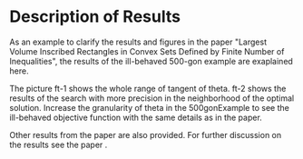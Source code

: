 # Description of Results 

As an example to clarify the results and figures in the paper "Largest Volume Inscribed Rectangles in Convex Sets Defined by Finite Number of Inequalities", the results of the ill-behaved 500-gon example are exaplained here. 

The picture ft-1 shows the whole range of tangent of theta.
ft-2 shows the results of the search with more precision in the neighborhood of the optimal solution.
Increase the granularity of theta in the 500gonExample to see the ill-behaved objective function with the same details as in the paper.

Other results from the paper are also provided. For further discussion on the results see the paper .
